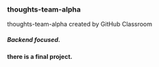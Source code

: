 ### thoughts-team-alpha
thoughts-team-alpha created by GitHub Classroom
##### Backend focused.
#### there is a final project.
